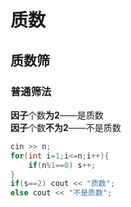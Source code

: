 # 质数
## 质数筛
### **普通**筛法
**因子**个数**为2**——是质数  
**因子**个数**不为2**——不是质数
~~~c++
cin >> n;
for(int i=1;i<=n;i++){
    if(n%1==0) s++;
}
if(s==2) cout << "质数";
else cout << "不是质数";
~~~